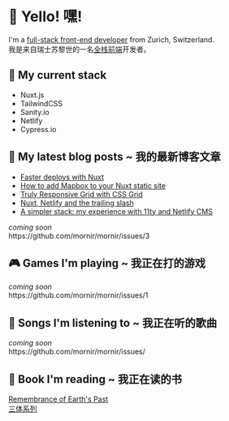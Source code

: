 <h1 id="yello">👋 Yello! 嘿!</h1>

<p>I'm a <a href="https://full-stack.netlify.app/">full-stack front-end developer</a> from Zurich, Switzerland. <br />
我是来自瑞士苏黎世的一名<a href="https://full-stack.netlify.app/">全栈前端</a>开发者。</p>

<h2 id="mycurrentstack">🍔 My current stack</h2>

<ul>
  <li>Nuxt.js</li>

  <li>TailwindCSS</li>

  <li>Sanity.io</li>

  <li>Netlify</li>

  <li>Cypress.io</li>
</ul>

<h2 id="mylatestblogpostst">📝 My latest blog posts ~ 我的最新博客文章</h2>
 
<ul>
    <li> <a href="https:&#x2F;&#x2F;dev.to&#x2F;mornir&#x2F;faster-deploys-with-nuxt-22hi">Faster deploys with Nuxt</a></li>
    <li> <a href="https:&#x2F;&#x2F;dev.to&#x2F;mornir&#x2F;how-to-add-mapbox-to-your-nuxt-static-site-b59">How to add Mapbox to your Nuxt static site</a></li>
    <li> <a href="https:&#x2F;&#x2F;dev.to&#x2F;mornir&#x2F;truly-responsive-grid-with-css-grid-3c46">Truly Responsive Grid with CSS Grid</a></li>
    <li> <a href="https:&#x2F;&#x2F;dev.to&#x2F;mornir&#x2F;nuxt-netlify-and-the-trailing-slash-3gge">Nuxt, Netlify and the trailing slash</a></li>
    <li> <a href="https:&#x2F;&#x2F;dev.to&#x2F;mornir&#x2F;a-simpler-stack-my-experience-with-11ty-and-netlify-cms-346p">A simpler stack: my experience with 11ty and Netlify CMS</a></li>
</ul>

<p><em>coming soon</em> <br />
https://github.com/mornir/mornir/issues/3</p>

<h2 id="gamesimplayingt">🎮 Games I'm playing ~ 我正在打的游戏</h2>

<p><em>coming soon</em> <br />
https://github.com/mornir/mornir/issues/1</p>

<h2 id="songsimlisteningtot">🎵 Songs I'm listening to ~ 我正在听的歌曲</h2>

<p><em>coming soon</em> <br />
https://github.com/mornir/mornir/issues/</p>

<h2 id="bookimreadingt">📖 Book I'm reading ~ 我正在读的书</h2>

<p><a href="https://en.wikipedia.org/wiki/Remembrance_of_Earth%27s_Past">Remembrance of Earth's Past</a> <br />
<a href="https://baike.baidu.com/item/%E4%B8%89%E4%BD%93/5739303">三体系列</a></p>

